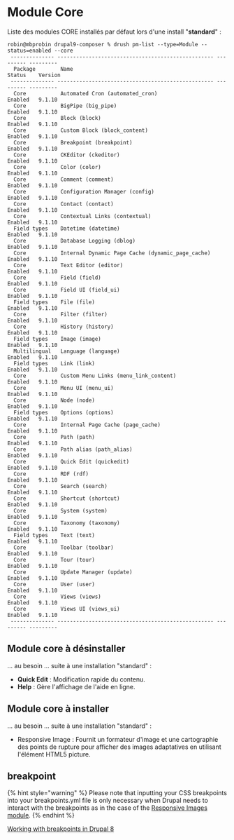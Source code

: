 # Module Core

Liste des modules CORE installés par défaut lors d'une install "**standard**" :

```text
robin@mbprobin drupal9-composer % drush pm-list --type=Module --status=enabled --core   
 -------------- -------------------------------------------------- --------- --------- 
  Package        Name                                               Status    Version  
 -------------- -------------------------------------------------- --------- --------- 
  Core           Automated Cron (automated_cron)                    Enabled   9.1.10   
  Core           BigPipe (big_pipe)                                 Enabled   9.1.10   
  Core           Block (block)                                      Enabled   9.1.10   
  Core           Custom Block (block_content)                       Enabled   9.1.10   
  Core           Breakpoint (breakpoint)                            Enabled   9.1.10   
  Core           CKEditor (ckeditor)                                Enabled   9.1.10   
  Core           Color (color)                                      Enabled   9.1.10   
  Core           Comment (comment)                                  Enabled   9.1.10   
  Core           Configuration Manager (config)                     Enabled   9.1.10   
  Core           Contact (contact)                                  Enabled   9.1.10   
  Core           Contextual Links (contextual)                      Enabled   9.1.10   
  Field types    Datetime (datetime)                                Enabled   9.1.10   
  Core           Database Logging (dblog)                           Enabled   9.1.10   
  Core           Internal Dynamic Page Cache (dynamic_page_cache)   Enabled   9.1.10   
  Core           Text Editor (editor)                               Enabled   9.1.10   
  Core           Field (field)                                      Enabled   9.1.10   
  Core           Field UI (field_ui)                                Enabled   9.1.10   
  Field types    File (file)                                        Enabled   9.1.10   
  Core           Filter (filter)                                    Enabled   9.1.10   
  Core           History (history)                                  Enabled   9.1.10   
  Field types    Image (image)                                      Enabled   9.1.10   
  Multilingual   Language (language)                                Enabled   9.1.10   
  Field types    Link (link)                                        Enabled   9.1.10   
  Core           Custom Menu Links (menu_link_content)              Enabled   9.1.10   
  Core           Menu UI (menu_ui)                                  Enabled   9.1.10   
  Core           Node (node)                                        Enabled   9.1.10   
  Field types    Options (options)                                  Enabled   9.1.10   
  Core           Internal Page Cache (page_cache)                   Enabled   9.1.10   
  Core           Path (path)                                        Enabled   9.1.10   
  Core           Path alias (path_alias)                            Enabled   9.1.10   
  Core           Quick Edit (quickedit)                             Enabled   9.1.10   
  Core           RDF (rdf)                                          Enabled   9.1.10   
  Core           Search (search)                                    Enabled   9.1.10   
  Core           Shortcut (shortcut)                                Enabled   9.1.10   
  Core           System (system)                                    Enabled   9.1.10   
  Core           Taxonomy (taxonomy)                                Enabled   9.1.10   
  Field types    Text (text)                                        Enabled   9.1.10   
  Core           Toolbar (toolbar)                                  Enabled   9.1.10   
  Core           Tour (tour)                                        Enabled   9.1.10   
  Core           Update Manager (update)                            Enabled   9.1.10   
  Core           User (user)                                        Enabled   9.1.10   
  Core           Views (views)                                      Enabled   9.1.10   
  Core           Views UI (views_ui)                                Enabled   9.1.10   
 -------------- -------------------------------------------------- --------- --------- 
```

## Module core à désinstaller

... au besoin ... suite à une installation "standard" :

* **Quick Edit** : Modification rapide du contenu.
* **Help** : Gère l'affichage de l'aide en ligne.

## Module core à installer

... au besoin ... suite à une installation "standard" :

* Responsive Image : Fournit un formateur d'image et une cartographie des points de rupture pour afficher des images adaptatives en utilisant l'élément HTML5 picture.

## breakpoint

{% hint style="warning" %}
Please note that inputting your CSS breakpoints into your breakpoints.yml file is only necessary when Drupal needs to interact with the breakpoints as in the case of the [Responsive Images module](https://www.drupal.org/docs/8/mobile-guide/responsive-images-in-drupal-8).
{% endhint %}

[Working with breakpoints in Drupal 8](https://www.drupal.org/docs/8/theming-drupal-8/working-with-breakpoints-in-drupal-8)



